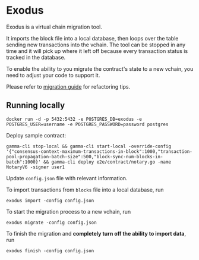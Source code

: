# Exodus

Exodus is a virtual chain migration tool.

It imports the block file into a local database, then loops over the table sending new transactions into the vchain. The tool can be stopped in any time and it will pick up where it left off because every transaction status is tracked in the database.

To enable the ability to you migrate the contract's state to a new vchain, you need to adjust your code to support it.

Please refer to [migration guide](MIGRATION-HOWTO.md) for refactoring tips.

## Running locally

```
docker run -d -p 5432:5432 -e POSTGRES_DB=exodus -e POSTGRES_USER=username -e POSTGRES_PASSWORD=password postgres
```

Deploy sample contract:

```
gamma-cli stop-local && gamma-cli start-local -override-config '{"consensus-context-maximum-transactions-in-block":1000,"transaction-pool-propagation-batch-size":500,"block-sync-num-blocks-in-batch":1000}' && gamma-cli deploy e2e/contract/notary.go -name NotaryV6 -signer user1
```

Update `config.json` file with relevant information.

To import transactions from `blocks` file into a local database, run

```
exodus import -config config.json
```

To start the migration process to a new vchain, run

```
exodus migrate -config config.json
```

To finish the migration and **completely turn off the ability to import data**, run

```
exodus finish -config config.json
```